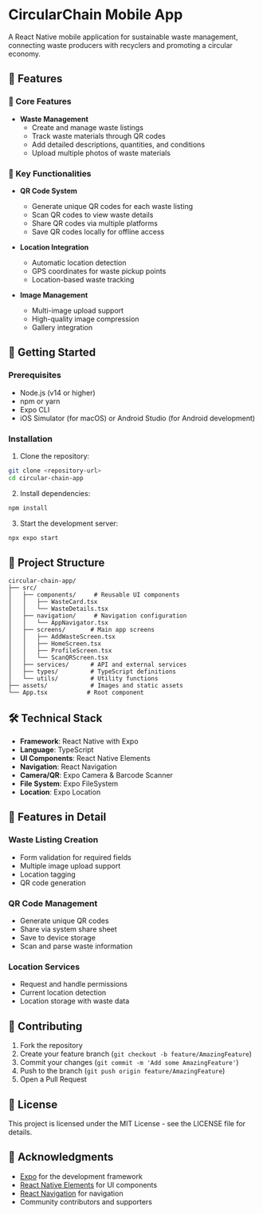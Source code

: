 # CircularChain Mobile App

A React Native mobile application for sustainable waste management, connecting waste producers with recyclers and promoting a circular economy.

## 🌟 Features

### 📱 Core Features
- **Waste Management**
  - Create and manage waste listings
  - Track waste materials through QR codes
  - Add detailed descriptions, quantities, and conditions
  - Upload multiple photos of waste materials

### 🎯 Key Functionalities
- **QR Code System**
  - Generate unique QR codes for each waste listing
  - Scan QR codes to view waste details
  - Share QR codes via multiple platforms
  - Save QR codes locally for offline access

- **Location Integration**
  - Automatic location detection
  - GPS coordinates for waste pickup points
  - Location-based waste tracking

- **Image Management**
  - Multi-image upload support
  - High-quality image compression
  - Gallery integration

## 🚀 Getting Started

### Prerequisites
- Node.js (v14 or higher)
- npm or yarn
- Expo CLI
- iOS Simulator (for macOS) or Android Studio (for Android development)

### Installation

1. Clone the repository:
```bash
git clone <repository-url>
cd circular-chain-app
```

2. Install dependencies:
```bash
npm install
```

3. Start the development server:
```bash
npx expo start
```

## 📁 Project Structure

```
circular-chain-app/
├── src/
│   ├── components/     # Reusable UI components
│   │   ├── WasteCard.tsx
│   │   └── WasteDetails.tsx
│   ├── navigation/     # Navigation configuration
│   │   └── AppNavigator.tsx
│   ├── screens/       # Main app screens
│   │   ├── AddWasteScreen.tsx
│   │   ├── HomeScreen.tsx
│   │   ├── ProfileScreen.tsx
│   │   └── ScanQRScreen.tsx
│   ├── services/      # API and external services
│   ├── types/         # TypeScript definitions
│   └── utils/         # Utility functions
├── assets/            # Images and static assets
└── App.tsx           # Root component
```

## 🛠️ Technical Stack

- **Framework**: React Native with Expo
- **Language**: TypeScript
- **UI Components**: React Native Elements
- **Navigation**: React Navigation
- **Camera/QR**: Expo Camera & Barcode Scanner
- **File System**: Expo FileSystem
- **Location**: Expo Location

## 📱 Features in Detail

### Waste Listing Creation
- Form validation for required fields
- Multiple image upload support
- Location tagging
- QR code generation

### QR Code Management
- Generate unique QR codes
- Share via system share sheet
- Save to device storage
- Scan and parse waste information

### Location Services
- Request and handle permissions
- Current location detection
- Location storage with waste data

## 🤝 Contributing

1. Fork the repository
2. Create your feature branch (`git checkout -b feature/AmazingFeature`)
3. Commit your changes (`git commit -m 'Add some AmazingFeature'`)
4. Push to the branch (`git push origin feature/AmazingFeature`)
5. Open a Pull Request

## 📝 License

This project is licensed under the MIT License - see the LICENSE file for details.

## 🙏 Acknowledgments

- [Expo](https://expo.dev/) for the development framework
- [React Native Elements](https://reactnativeelements.com/) for UI components
- [React Navigation](https://reactnavigation.org/) for navigation
- Community contributors and supporters
